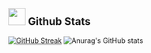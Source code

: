 ## <img src="https://media.giphy.com/media/iY8CRBdQXODJSCERIr/giphy.gif" width="35"><b> Github Stats </b>

<a href="https://git.io/streak-stats"><img src="https://streak-stats.demolab.com?user=Newman-a&theme=highcontrast&hide_border=true" alt="GitHub Streak" /></a> <!--Contribuciones-->
![Anurag's GitHub stats](https://github-readme-stats.vercel.app/api?username=Newman-a&show_hide_border=false_icons=true&theme=highcontrast) <!--Estadisticas-->
